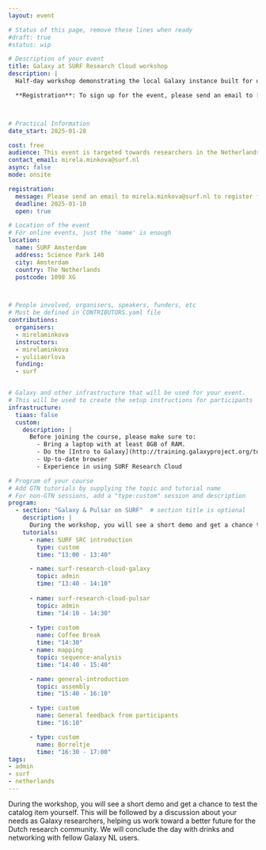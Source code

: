 ```yaml
---
layout: event

# Status of this page, remove these lines when ready
#draft: true  
#status: wip  

# Description of your event
title: Galaxy at SURF Research Cloud workshop
description: |
  Half-day workshop demonstrating the local Galaxy instance built for users of SURF Research Cloud.

  **Registration**: To sign up for the event, please send an email to [Mirela Minkova](mailto:mirela.minkova@surf.nl?subject=Registering%20SRC%20Galaxy%20Workshop)



# Practical Information
date_start: 2025-01-28

cost: free 
audience: This event is targeted towards researchers in the Netherlands who already have experience working with Galaxy. 
contact_email: mirela.minkova@surf.nl
async: false 
mode: onsite

registration:
  message: Please send an email to mirela.minkova@surf.nl to register for the workshop!
  deadline: 2025-01-10
  open: true 

# Location of the event
# For online events, just the 'name' is enough
location:
  name: SURF Amsterdam  
  address: Science Park 140
  city: Amsterdam
  country: The Netherlands
  postcode: 1098 XG



# People involved, organisers, speakers, funders, etc
# Must be defined in CONTRIBUTORS.yaml file
contributions:
  organisers:
  - mirelaminkova
  instructors:
  - mirelaminkova
  - yuliiaorlova
  funding:
  - surf 


# Galaxy and other infrastructure that will be used for your event.
# This will be used to create the setup instructions for participants
infrastructure:
  tiaas: false   
  custom: 
    description: |
      Before joining the course, please make sure to:
        - Bring a laptop with at least 8GB of RAM.
        - Do the [Intro to Galaxy](http://training.galaxyproject.org/topics/introduction/tutorials/galaxy-intro-short/tutorial.html) tutorial if you are not yet familiar with Galaxy
        - Up-to-date browser
        - Experience in using SURF Research Cloud 

# Program of your course
# Add GTN tutorials by supplying the topic and tutorial name
# For non-GTN sessions, add a "type:custom" session and description
program:
  - section: "Galaxy & Pulsar on SURF"  # section title is optional
    description: |
      During the workshop, you will see a short demo and get a chance to test the catalog item yourself.
    tutorials:
      - name: SURF SRC introduction
        type: custom
        time: "13:00 - 13:40"

      - name: surf-research-cloud-galaxy
        topic: admin
        time: "13:40 - 14:10"
        
      - name: surf-research-cloud-pulsar
        topic: admin
        time: "14:10 - 14:30"
        
      - type: custom
        name: Coffee Break
        time: "14:30"
      - name: mapping
        topic: sequence-analysis
        time: "14:40 - 15:40"

      - name: general-introduction
        topic: assembly
        time: "15:40 - 16:10"

      - type: custom
        name: General feedback from participants 
        time: "16:10"

      - type: custom
        name: Borreltje
        time: "16:30 - 17:00"
tags:
- admin
- surf
- netherlands
---
```


During the workshop, you will see a short demo and get a chance to test the catalog item yourself. This will be followed by a discussion about your needs as Galaxy researchers, helping us work toward a better future for the Dutch research community. We will conclude the day with drinks and networking with fellow Galaxy NL users.
